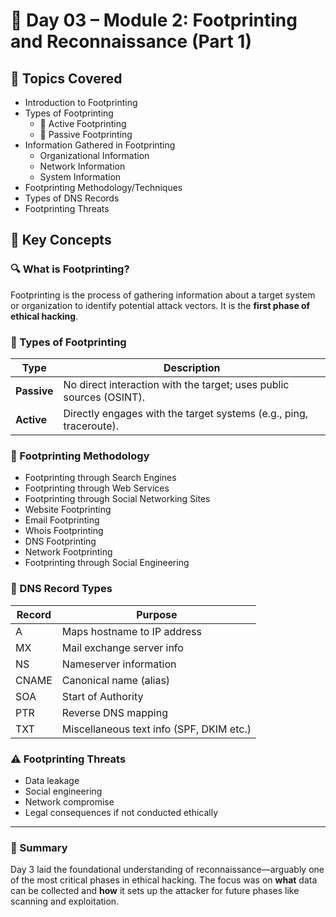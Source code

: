 # 📅 Day 03 – Module 2: Footprinting and Reconnaissance (Part 1)

## 📘 Topics Covered
- Introduction to Footprinting
- Types of Footprinting
  - 🔹 Active Footprinting
  - 🔹 Passive Footprinting
- Information Gathered in Footprinting
  - Organizational Information
  - Network Information
  - System Information
- Footprinting Methodology/Techniques
- Types of DNS Records
- Footprinting Threats

## 🧠 Key Concepts

### 🔍 What is Footprinting?
Footprinting is the process of gathering information about a target system or organization to identify potential attack vectors. It is the **first phase of ethical hacking**.

### 🔄 Types of Footprinting

| Type     | Description |
|----------|-------------|
| **Passive** | No direct interaction with the target; uses public sources (OSINT). |
| **Active**  | Directly engages with the target systems (e.g., ping, traceroute). |

### 🔎 Footprinting Methodology
- Footprinting through Search Engines
- Footprinting through Web Services
- Footprinting through Social Networking Sites
- Website Footprinting
- Email Footprinting
- Whois Footprinting
- DNS Footprinting
- Network Footprinting
- Footprinting through Social Engineering

### 📑 DNS Record Types

| Record | Purpose |
|--------|---------|
| A      | Maps hostname to IP address |
| MX     | Mail exchange server info |
| NS     | Nameserver information |
| CNAME  | Canonical name (alias) |
| SOA    | Start of Authority |
| PTR    | Reverse DNS mapping |
| TXT    | Miscellaneous text info (SPF, DKIM etc.) |

### ⚠️ Footprinting Threats
- Data leakage
- Social engineering
- Network compromise
- Legal consequences if not conducted ethically

---

### 📌 Summary
Day 3 laid the foundational understanding of reconnaissance—arguably one of the most critical phases in ethical hacking. The focus was on **what** data can be collected and **how** it sets up the attacker for future phases like scanning and exploitation.
